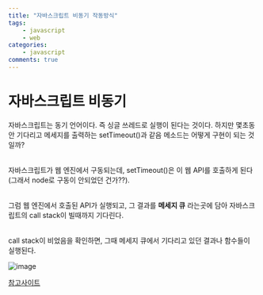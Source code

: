 ```yaml
---
title: "자바스크립트 비동기 작동방식"
tags: 
    - javascript
    - web
categories: 
    - javascript
comments: true
---
```


# 자바스크립트 비동기

자바스크립트는 동기 언어이다. 즉 싱글 쓰레드로 실행이 된다는 것이다. 하지만 몇초동안 기다리고 메세지를 출력하는 setTimeout()과 같음 메소드는 어떻게 구현이 되는 것일까?<br/><br/>

자바스크립트가 웹 엔진에서 구동되는데, setTimeout()은 이 웹 API를 호출하게 된다(그래서 node로 구동이 안되었던 건가??).<br/><br/>

그럼 웹 엔진에서 호출된 API가 실행되고, 그 결과를 __메세지 큐__ 라는곳에 담아 자바스크립트의 call stack이 빌때까지 기다린다.<br/><br/>

call stack이 비었음을 확인하면, 그때 메세지 큐에서 기다리고 있던 결과나 함수들이 실행된다.

![image](https://bh981013.github.io/images/2022-03-16/1.png)

[참고사이트](https://medium.com/front-end-weekly/javascript-event-loop-explained-4cd26af121d4)